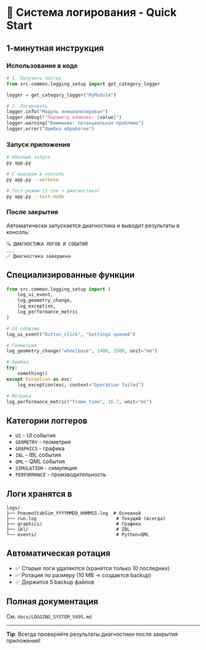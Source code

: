 # 🚀 Система логирования - Quick Start

## 1-минутная инструкция

### Использование в коде

```python
# 1. Получить логгер
from src.common.logging_setup import get_category_logger

logger = get_category_logger("MyModule")

# 2. Логировать
logger.info("Модуль инициализирован")
logger.debug(f"Параметр изменен: {value}")
logger.warning("Внимание: потенциальная проблема")
logger.error("Ошибка обработки")
```

### Запуск приложения

```bash
# Обычный запуск
py app.py

# С выводом в консоль
py app.py --verbose

# Тест-режим (5 сек + диагностика)
py app.py --test-mode
```

### После закрытия

Автоматически запускается диагностика и выводит результаты в консоль:

```
🔍 ДИАГНОСТИКА ЛОГОВ И СОБЫТИЙ
...
✅ Диагностика завершена
```

## Специализированные функции

```python
from src.common.logging_setup import (
    log_ui_event,
    log_geometry_change,
    log_exception,
    log_performance_metric
)

# UI событие
log_ui_event("button_click", "Settings opened")

# Геометрия
log_geometry_change("wheelbase", 2400, 2500, unit="mm")

# Ошибка
try:
    something()
except Exception as exc:
    log_exception(exc, context="Operation failed")

# Метрика
log_performance_metric("frame_time", 16.7, unit="ms")
```

## Категории логгеров

- `UI` - UI события
- `GEOMETRY` - геометрия
- `GRAPHICS` - графика
- `IBL` - IBL события
- `QML` - QML события
- `SIMULATION` - симуляция
- `PERFORMANCE` - производительность

## Логи хранятся в

```
logs/
├── PneumoStabSim_YYYYMMDD_HHMMSS.log  # Основной
├── run.log                             # Текущий (всегда)
├── graphics/                           # Графика
├── ibl/                                # IBL
└── events/                             # Python↔QML
```

## Автоматическая ротация

- ✅ Старые логи удаляются (хранятся только 10 последних)
- ✅ Ротация по размеру (10 MB → создается backup)
- ✅ Держится 5 backup файлов

## Полная документация

См. `docs/LOGGING_SYSTEM_V495.md`

---

**Tip**: Всегда проверяйте результаты диагностики после закрытия приложения!
